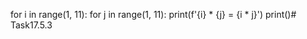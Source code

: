 for i in range(1, 11):
    for j in range(1, 11):
        print(f'{i} * {j} = {i * j}')
    print()# Task17.5.3
